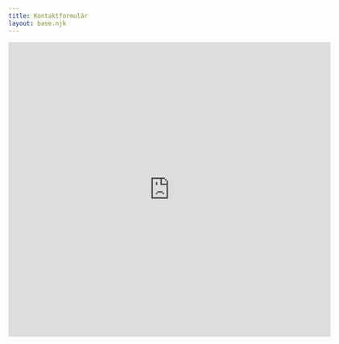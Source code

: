 ```yaml
---
title: Kontaktformulär
layout: base.njk
---
```

<iframe src="https://docs.google.com/forms/d/e/1FAIpQLSf1YVNkz7yRSWvXlFFyn6lSWajZAHc0xj_Qr6qv5eio46y4Ow/viewform?embedded=true" width="640" height="585" frameborder="0" marginheight="0" marginwidth="0">Loading…</iframe>
